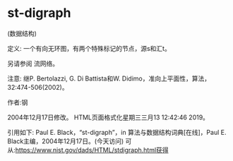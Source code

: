 # st-digraph


(数据结构)



定义:
一个有向无环图，有两个特殊标记的节点，源s和汇t。



另请参阅
流网络。



注意:
继P. Bertolazzi, G. Di Battista和W. Didimo，准向上平面性，算法，32:474-506(2002)。


作者:钢







2004年12月17日修改。
HTML页面格式化星期三三月13 12:42:46 2019。



引用如下:
Paul E. Black，“st-digraph”，in
算法与数据结构词典[在线]，Paul E. Black主编，2004年12月17日。(今天访问)
可从:https://www.nist.gov/dads/HTML/stdigraph.html获得